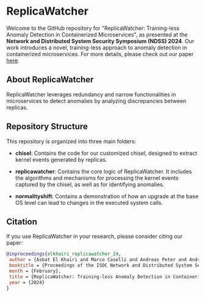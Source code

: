 # ReplicaWatcher

Welcome to the GitHub repository for "ReplicaWatcher: Training-less Anomaly Detection in Containerized Microservices", as presented at the **Network and Distributed System Security Symposium (NDSS) 2024**.
Our work introduces a novel, training-less approach to anomaly detection in containerized microservices. For more details, please check out our paper [here](https://www.ndss-symposium.org/ndss-paper/replicawatcher-training-less-anomaly-detection-in-containerized-microservices/?_sm_au_=iVVZpt77RHn4jNqr41Vp8K0W0RcLq).

## About ReplicaWatcher

ReplicaWatcher leverages redundancy and narrow functionalities in microservices to detect anomalies by analyzing discrepancies between replicas.

## Repository Structure

This repository is organized into three main folders:

- **chisel**: Contains the code for our customized chisel, designed to extract kernel events generated by replicas. 

- **replicawatcher**: Contains the core logic of ReplicaWatcher. It includes the algorithms and mechanisms for processing the kernel events captured by the chisel, as well as for identifying anomalies.

- **normalityshift**: Contains a demonstration of how an upgrade at the base OS level can lead to changes in the executed system calls. 

## Citation

If you use ReplicaWatcher in your research, please consider citing our paper:

```bibtex
@inproceedings{elkhairi_replicawatcher_24,
 author = {Asbat El Khairi and Marco Caselli and Andreas Peter and Andrea Continella},
 booktitle = {Proceedings of the ISOC Network and Distributed System Security Symposium (NDSS)},
 month = {February},
 title = {ReplicaWatcher: Training-less Anomaly Detection in Containerized Microservices},
 year = {2024}
}
```
